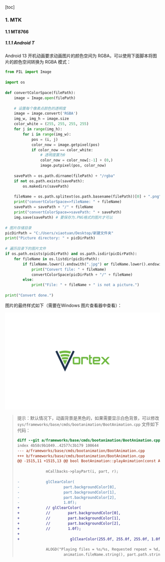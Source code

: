 [toc]

### 1. MTK

#### 1.1 MT8766

##### 1.1.1 Android T

Android 13 开机动画要求动画图片的颜色空间为 RGBA，可以使用下面脚本将图片的颜色空间转换为 RGBA 模式：

```python
from PIL import Image

import os

def convertColorSpace(filePath):
    image = Image.open(filePath)

    # 设置每个像素点颜色的透明度
    image = image.convert('RGBA')
    img_w, img_h = image.size
    color_white = (255, 255, 255, 255)
    for j in range(img_h):
        for i in range(img_w):
            pos = (i, j)
            color_now = image.getpixel(pos)
            if color_now == color_white:
                # 透明度置为0
                color_now = color_now[:-1] + (0,)
                image.putpixel(pos, color_now)
    
    savePath = os.path.dirname(filePath) + "/rgba"
    if not os.path.exists(savePath):
        os.makedirs(savePath)

    fileName = os.path.splitext(os.path.basename(filePath))[0] + ".png"
    print("convertColorSpace=>fileName: " + fileName)
    savePath = savePath + "/" + fileName
    print("convertColorSpace=>savePath: " + savePath)
    img.save(savePath) # 要保存为.PNG格式的图片才可以

# 图片存储目录
picDirPath = "C:/Users/xiaotuan/Desktop/新建文件夹"
print("Picture directory: " + picDirPath)

# 遍历目录下的图片文件
if os.path.exists(picDirPath) and os.path.isdir(picDirPath):
    for fileName in os.listdir(picDirPath):
        if fileName.lower().endswith(".jpg") or fileName.lower().endswith(".png"):
            print("Convert file: " + fileName)
            convertColorSpace(picDirPath + "/" + fileName)
        else:
            print("File: " + fileName + " is not a picture.")

print("Convert done.")
```

图片的最终样式如下（需要在Windows 图片查看器中查看）：

![01](./images/anim.png)

> 提示：默认情况下，动画背景是黑色的，如果需要显示白色背景，可以修改 `sys/frameworks/base/cmds/bootanimation/BootAnimation.cpp` 文件如下代码：
>
> ```diff
> diff --git a/frameworks/base/cmds/bootanimation/BootAnimation.cpp b/frameworks/base/cmds/bootanimation/BootAnimation.cpp
> index 4b58c9b1049..42577c3b179 100644
> --- a/frameworks/base/cmds/bootanimation/BootAnimation.cpp
> +++ b/frameworks/base/cmds/bootanimation/BootAnimation.cpp
> @@ -1515,11 +1515,13 @@ bool BootAnimation::playAnimation(const Animation& animation) {
>  
>              mCallbacks->playPart(i, part, r);
>  
> -            glClearColor(
> -                    part.backgroundColor[0],
> -                    part.backgroundColor[1],
> -                    part.backgroundColor[2],
> -                    1.0f);
> +            // glClearColor(
> +            //        part.backgroundColor[0],
> +            //        part.backgroundColor[1],
> +            //        part.backgroundColor[2],
> +            //        1.0f);
> +                                       
> +                       glClearColor(255.0f, 255.0f, 255.0f, 1.0f);
>  
>              ALOGD("Playing files = %s/%s, Requested repeat = %d, playUntilComplete = %s",
>                      animation.fileName.string(), part.path.string(), part.count,
> ```

